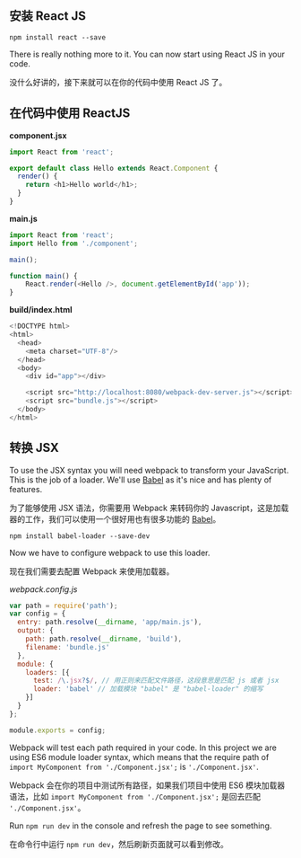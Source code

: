 ## 安装 React JS

`npm install react --save`

There is really nothing more to it. You can now start using React JS in your code.

没什么好讲的，接下来就可以在你的代码中使用 React JS 了。

## 在代码中使用 ReactJS

**component.jsx**

```javascript
import React from 'react';

export default class Hello extends React.Component {
  render() {
    return <h1>Hello world</h1>;
  }
}
```

**main.js**

```javascript
import React from 'react';
import Hello from './component';

main();

function main() {
    React.render(<Hello />, document.getElementById('app'));
}
```

**build/index.html**

```javascript
<!DOCTYPE html>
<html>
  <head>
    <meta charset="UTF-8"/>
  </head>
  <body>
    <div id="app"></div>

    <script src="http://localhost:8080/webpack-dev-server.js"></script>
    <script src="bundle.js"></script>
  </body>
</html>
```

## 转换 JSX

To use the JSX syntax you will need webpack to transform your JavaScript. This is the job of a loader. We'll use [Babel](https://babeljs.io/) as it's nice and has plenty of features.

为了能够使用 JSX 语法，你需要用 Webpack 来转码你的 Javascript，这是加载器的工作，我们可以使用一个很好用也有很多功能的 [Babel](https://babeljs.io/)。

`npm install babel-loader --save-dev`

Now we have to configure webpack to use this loader.

现在我们需要去配置 Webpack 来使用加载器。

*webpack.config.js*
```javascript
var path = require('path');
var config = {
  entry: path.resolve(__dirname, 'app/main.js'),
  output: {
    path: path.resolve(__dirname, 'build'),
    filename: 'bundle.js'
  },
  module: {
    loaders: [{
      test: /\.jsx?$/, // 用正则来匹配文件路径，这段意思是匹配 js 或者 jsx
      loader: 'babel' // 加载模块 "babel" 是 "babel-loader" 的缩写
    }]
  }
};

module.exports = config;
```

Webpack will test each path required in your code. In this project we are using ES6 module loader syntax, which means that the require path of `import MyComponent from './Component.jsx';` is `'./Component.jsx'`.

Webpack 会在你的项目中测试所有路径，如果我们项目中使用 ES6 模块加载器语法，比如 `import MyComponent from './Component.jsx';` 是回去匹配 `'./Component.jsx'`。

Run `npm run dev` in the console and refresh the page to see something.

在命令行中运行 `npm run dev`，然后刷新页面就可以看到修改。